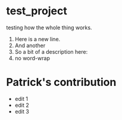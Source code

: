 # test_project
testing how the whole thing works.  

1. Here is a new line.  
2. And another
3. So a bit of a description here:  
4. no word-wrap  

# Patrick's contribution

* edit 1
* edit 2
* edit 3

